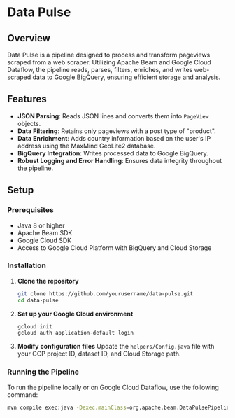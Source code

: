 # Data Pulse

## Overview
Data Pulse is a pipeline designed to process and transform pageviews scraped from a web scraper. Utilizing Apache Beam and Google Cloud Dataflow, the pipeline reads, parses, filters, enriches, and writes web-scraped data to Google BigQuery, ensuring efficient storage and analysis.

## Features
- **JSON Parsing**: Reads JSON lines and converts them into `PageView` objects.
- **Data Filtering**: Retains only pageviews with a post type of "product".
- **Data Enrichment**: Adds country information based on the user's IP address using the MaxMind GeoLite2 database.
- **BigQuery Integration**: Writes processed data to Google BigQuery.
- **Robust Logging and Error Handling**: Ensures data integrity throughout the pipeline.

## Setup

### Prerequisites
- Java 8 or higher
- Apache Beam SDK
- Google Cloud SDK
- Access to Google Cloud Platform with BigQuery and Cloud Storage

### Installation
1. **Clone the repository**
    ```bash
    git clone https://github.com/yourusername/data-pulse.git
    cd data-pulse
    ```

2. **Set up your Google Cloud environment**
    ```bash
    gcloud init
    gcloud auth application-default login
    ```

3. **Modify configuration files**
   Update the `helpers/Config.java` file with your GCP project ID, dataset ID, and Cloud Storage path.

### Running the Pipeline
To run the pipeline locally or on Google Cloud Dataflow, use the following command:

```bash
mvn compile exec:java -Dexec.mainClass=org.apache.beam.DataPulsePipeline -Dexec.args="--project=<YOUR_PROJECT_ID> --stagingLocation=gs://<YOUR_BUCKET>/staging --tempLocation=gs://<YOUR_BUCKET>/tmp --runner=DataflowRunner --inputFile=gs://<YOUR_BUCKET>/input/input.json"
